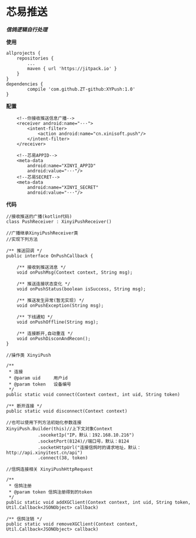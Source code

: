 # 芯易推送 #

***信鸽逻辑自行处理***

**使用**

	allprojects {
		repositories {
			...
			maven { url 'https://jitpack.io' }
		}
	}
	dependencies {
	        compile 'com.github.ZT-github:XYPush:1.0'
	}
**配置**

        <!--你接收推送信息广播-->
        <receiver android:name="···">
            <intent-filter>
                <action android:name="cn.xinisoft.push"/>
            </intent-filter>
        </receiver>

        <!--芯易APPID-->
        <meta-data
            android:name="XINYI_APPID"
            android:value="···"/>
        <!--芯易SECRET-->
        <meta-data
            android:name="XINYI_SECRET"
            android:value="···"/>
**代码**

    //接收推送的广播(kotlin代码)
	class PushReceiver : XinyiPushReceiver()
	
	//广播继承XinyiPushReceiver类
	//实现下列方法

	/** 推送回调 */
    public interface OnPushCallback {

        /** 接收到推送消息 */
        void onPushMsg(Context context, String msg);

        /** 推送连接状态变化 */
        void onPushStatus(boolean isSuccess, String msg);

        /** 推送发生异常(暂无实现) */
        void onPushException(String msg);

        /** 下线通知 */
        void onPushOffline(String msg);

        /** 连接断开,自动重连 */
        void onPushDisconAndRecon();
    }
	
	//操作类 XinyiPush

	/**
     * 连接
     * @param uid     用户id
     * @param token   设备编号
     */
    public static void connect(Context context, int uid, String token)
	
	/** 断开连接 */
    public static void disconnect(Context context)

	//也可以使用下列方法初始化参数连接
	XinyiPush.Builder(this)//上下文对象Context
                .soceketIp("IP，默认：192.168.10.216")
                .socketPort(8124)//端口号，默认：8124
                .socketHttpUrl("连接信鸽时的请求地址，默认：http://api.xinyitest.cn/api")
                .connect(38, token)

	//信鸽连接相关 XinyiPushHttpRequest

	/**
     * 信鸽注册
     * @param token 信鸽注册得到的token
     */
    public static void addXGClient(Context context, int uid, String token, Util.Callback<JSONObject> callback)

    /** 信鸽注销 */
    public static void removeXGClient(Context context, Util.Callback<JSONObject> callback)
